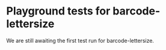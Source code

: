 # Playground tests for barcode-lettersize
We are still awaiting the first test run for barcode-lettersize.
